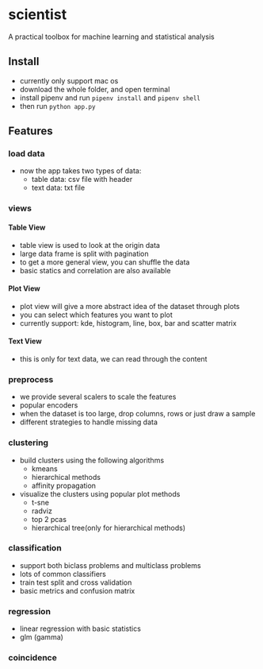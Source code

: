 # scientist
A practical toolbox for machine learning and statistical analysis

## Install
* currently only support mac os
* download the whole folder, and open terminal
* install pipenv and run `pipenv install` and `pipenv shell`
* then run `python app.py`

## Features
### load data
* now the app takes two types of data:
    * table data: csv file with header
    * text data: txt file

### views
#### Table View
* table view is used to look at the origin data
* large data frame is split with pagination
* to get a more general view, you can shuffle the data
* basic statics and correlation are also available
#### Plot View
* plot view will give a more abstract idea of the dataset through plots
* you can select which features you want to plot
* currently support: kde, histogram, line, box, bar and scatter matrix
#### Text View
* this is only for text data, we can read through the content

### preprocess
* we provide several scalers to scale the features
* popular encoders
* when the dataset is too large, drop columns, rows or just draw a sample
* different strategies to handle missing data

### clustering
* build clusters using the following algorithms
    * kmeans
    * hierarchical methods
    * affinity propagation
* visualize the clusters using popular plot methods
    * t-sne
    * radviz
    * top 2 pcas
    * hierarchical tree(only for hierarchical methods)
### classification
* support both biclass problems and multiclass problems
* lots of common classifiers
* train test split and cross validation
* basic metrics and confusion matrix
### regression
* linear regression with basic statistics
* glm (gamma)
### coincidence
